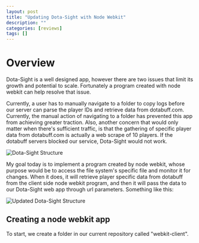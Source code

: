 ```yaml
---
layout: post
title: "Updating Dota-Sight with Node Webkit"
description: ""
categories: [reviews]
tags: []
---
```


# Overview

Dota-Sight is a well designed app, however there are two issues that limit its growth and potential to scale. Fortunately a program created with node webkit can help resolve that issue.

Currently, a user has to manually navigate to a folder to copy logs before our server can parse the player IDs and retrieve data from dotabuff.com. Currently, the manual action of navigating to a folder has prevented this app from achieving greater traction. Also, another concern that would only matter when there's sufficient traffic, is that the gathering of specific player data from dotabuff.com is actually a web scrape of 10 players. If the dotabuff servers blocked our service, Dota-Sight would not work.

![Dota-Sight Structure](http://i.imgur.com/mZUkoVt.jpg)

My goal today is to implement a program created by node webkit, whose purpose would be to access the file system's specific file and monitor it for changes. When it does, it will retrieve player specific data from dotabuff from the client side node webkit program, and then it will pass the data to our Dota-Sight web app through url parameters. Something like this:

![Updated Dota-Sight Structure](http://i.imgur.com/JNiGmXb.jpg)

## Creating a node webkit app

To start, we create a folder in our current repository called "webkit-client".